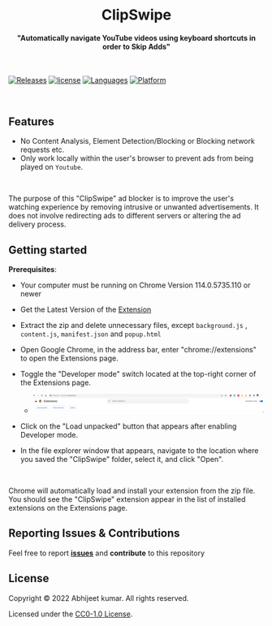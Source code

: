 <p align="center">
    <h1 align="center">ClipSwipe</h1>
    <h4 align="center">
      "Automatically navigate YouTube videos using keyboard shortcuts in order to Skip Adds"
    </h4>
  <br>
</p>


<!-- Badge section -->

[![Releases](https://img.shields.io/badge/Github-Releases-blue)](https://github.com/Abhijeetbyte/ClipSwipe/releases)
[![license](https://img.shields.io/github/license/abhijeetbyte/MYPmanager)](LICENSE)
[![Languages](https://img.shields.io/badge/Javascript-FFD43B?&logo=javascript&logoColor=blue)](#)
[![Platform](https://img.shields.io/badge/Chrome-0078D6?&logo=chrome&logoColor=white)](README.md) <!--added redme links, just to not go elseweher -->

</br>

## Features
* No Content Analysis, Element Detection/Blocking or Blocking network requests etc.
* Only work locally within the user's browser to prevent ads from being played on `Youtube`. 
<br/>


The purpose of this "ClipSwipe" ad blocker is to improve the user's watching experience by removing intrusive or unwanted advertisements. It does not involve redirecting ads to different servers or altering the ad delivery process.


## Getting started

<b>Prerequisites</b>:

* Your computer must be running on Chrome Version 114.0.5735.110 or newer
  
* Get the Latest Version of the [Extension](https://github.com/Abhijeetbyte/ClipSwipe/archive/refs/heads/main.zip)

* Extract the zip and delete unnecessary files, except `background.js` , `content.js`, `manifest.json` and `popup.html`  </br>

* Open Google Chrome, in the address bar, enter "chrome://extensions" to open the Extensions page.

* Toggle the "Developer mode" switch located at the top-right corner of the Extensions page.
  - ![Dev-mode](img/dev.png)

* Click on the "Load unpacked" button that appears after enabling Developer mode.

* In the file explorer window that appears, navigate to the location where you saved the "ClipSwipe" folder, select it, and click "Open". 
<br>

Chrome will automatically load and install your extension from the zip file. You should see the "ClipSwipe" extension appear in the list of installed extensions on the Extensions page. <br/>



## Reporting Issues & Contributions

Feel free to report <b>[issues](https://github.com/Abhijeetbyte/ClipSwipe/issues/new)</b> and <b>contribute</b> to this repository


## License

Copyright © 2022 Abhijeet kumar. All rights reserved.

Licensed under the [CC0-1.0 License](LICENSE).
